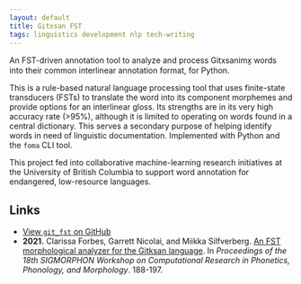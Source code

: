 ```yaml
---
layout: default
title: Gitxsan FST
tags: linguistics development nlp tech-writing
---
```

An FST-driven annotation tool to analyze and process Gitxsanimx̱ words into their common interlinear annotation format, for Python.

This is a rule-based natural language processing tool that uses finite-state transducers (FSTs) to translate the word into its component morphemes and provide options for an interlinear gloss. Its strengths are in its very high accuracy rate (>95%), although it is limited to operating on words found in a central dictionary. This serves a secondary purpose of helping identify words in need of linguistic documentation. Implemented with Python and the `foma` CLI tool.

This project fed into collaborative machine-learning research initiatives at the University of British Columbia to support word annotation for endangered, low-resource languages.

## Links

- [View `git_fst` on GitHub](https://github.com/caforbes/git_fst)
- **2021.** Clarissa Forbes, Garrett Nicolai, and Miikka Silfverberg. [An FST morphological analyzer for the Gitksan language](https://aclanthology.org/2021.sigmorphon-1.21.pdf). In *Proceedings of the 18th SIGMORPHON Workshop on Computational Research in Phonetics, Phonology, and Morphology*. 188-197.
